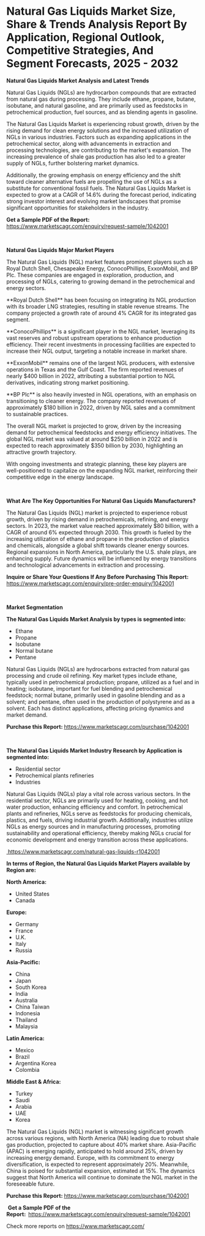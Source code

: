 <p><h1>Natural Gas Liquids Market Size, Share & Trends Analysis Report By Application, Regional Outlook, Competitive Strategies, And Segment Forecasts, 2025 - 2032</h1></p><p><strong>Natural Gas Liquids Market Analysis and Latest Trends</strong></p>
<p><p>Natural Gas Liquids (NGLs) are hydrocarbon compounds that are extracted from natural gas during processing. They include ethane, propane, butane, isobutane, and natural gasoline, and are primarily used as feedstocks in petrochemical production, fuel sources, and as blending agents in gasoline. </p><p>The Natural Gas Liquids Market is experiencing robust growth, driven by the rising demand for clean energy solutions and the increased utilization of NGLs in various industries. Factors such as expanding applications in the petrochemical sector, along with advancements in extraction and processing technologies, are contributing to the market's expansion. The increasing prevalence of shale gas production has also led to a greater supply of NGLs, further bolstering market dynamics.</p><p>Additionally, the growing emphasis on energy efficiency and the shift toward cleaner alternative fuels are propelling the use of NGLs as a substitute for conventional fossil fuels. The Natural Gas Liquids Market is expected to grow at a CAGR of 14.6% during the forecast period, indicating strong investor interest and evolving market landscapes that promise significant opportunities for stakeholders in the industry.</p></p>
<p><strong>Get a Sample PDF of the Report:&nbsp;</strong> <a href="https://www.marketscagr.com/enquiry/request-sample/1042001?utm_campaign=3271&utm_medium=2&utm_source=Github&utm_content=ia&utm_term=07042025&utm_id=natural-gas-liquids">https://www.marketscagr.com/enquiry/request-sample/1042001</a></p>
<p>&nbsp;</p>
<p><strong>Natural Gas Liquids Major Market Players</strong></p>
<p><p>The Natural Gas Liquids (NGL) market features prominent players such as Royal Dutch Shell, Chesapeake Energy, ConocoPhillips, ExxonMobil, and BP Plc. These companies are engaged in exploration, production, and processing of NGLs, catering to growing demand in the petrochemical and energy sectors.</p><p>**Royal Dutch Shell** has been focusing on integrating its NGL production with its broader LNG strategies, resulting in stable revenue streams. The company projected a growth rate of around 4% CAGR for its integrated gas segment.</p><p>**ConocoPhillips** is a significant player in the NGL market, leveraging its vast reserves and robust upstream operations to enhance production efficiency. Their recent investments in processing facilities are expected to increase their NGL output, targeting a notable increase in market share.</p><p>**ExxonMobil** remains one of the largest NGL producers, with extensive operations in Texas and the Gulf Coast. The firm reported revenues of nearly $400 billion in 2022, attributing a substantial portion to NGL derivatives, indicating strong market positioning.</p><p>**BP Plc** is also heavily invested in NGL operations, with an emphasis on transitioning to cleaner energy. The company reported revenues of approximately $180 billion in 2022, driven by NGL sales and a commitment to sustainable practices.</p><p>The overall NGL market is projected to grow, driven by the increasing demand for petrochemical feedstocks and energy efficiency initiatives. The global NGL market was valued at around $250 billion in 2022 and is expected to reach approximately $350 billion by 2030, highlighting an attractive growth trajectory.</p><p>With ongoing investments and strategic planning, these key players are well-positioned to capitalize on the expanding NGL market, reinforcing their competitive edge in the energy landscape.</p></p>
<p>&nbsp;</p>
<p><strong>What Are The Key Opportunities For Natural Gas Liquids Manufacturers?</strong></p>
<p><p>The Natural Gas Liquids (NGL) market is projected to experience robust growth, driven by rising demand in petrochemicals, refining, and energy sectors. In 2023, the market value reached approximately $80 billion, with a CAGR of around 6% expected through 2030. This growth is fueled by the increasing utilization of ethane and propane in the production of plastics and chemicals, alongside a global shift towards cleaner energy sources. Regional expansions in North America, particularly the U.S. shale plays, are enhancing supply. Future dynamics will be influenced by energy transitions and technological advancements in extraction and processing.</p></p>
<p><strong>Inquire or Share Your Questions If Any Before Purchasing This Report:</strong> <a href="https://www.marketscagr.com/enquiry/pre-order-enquiry/1042001?utm_campaign=3271&utm_medium=2&utm_source=Github&utm_content=ia&utm_term=07042025&utm_id=natural-gas-liquids">https://www.marketscagr.com/enquiry/pre-order-enquiry/1042001</a></p>
<p>&nbsp;</p>
<p><strong>Market Segmentation</strong></p>
<p><strong>The Natural Gas Liquids Market Analysis by types is segmented into:</strong></p>
<p><ul><li>Ethane</li><li>Propane</li><li>Isobutane</li><li>Normal butane</li><li>Pentane</li></ul></p>
<p><p>Natural Gas Liquids (NGLs) are hydrocarbons extracted from natural gas processing and crude oil refining. Key market types include ethane, typically used in petrochemical production; propane, utilized as a fuel and in heating; isobutane, important for fuel blending and petrochemical feedstock; normal butane, primarily used in gasoline blending and as a solvent; and pentane, often used in the production of polystyrene and as a solvent. Each has distinct applications, affecting pricing dynamics and market demand.</p></p>
<p><strong>Purchase this Report:&nbsp;</strong><a href="https://www.marketscagr.com/purchase/1042001?utm_campaign=3271&utm_medium=2&utm_source=Github&utm_content=ia&utm_term=07042025&utm_id=natural-gas-liquids">https://www.marketscagr.com/purchase/1042001</a></p>
<p>&nbsp;</p>
<p><strong>The Natural Gas Liquids Market Industry Research by Application is segmented into:</strong></p>
<p><ul><li>Residential sector</li><li>Petrochemical plants refineries</li><li>Industries</li></ul></p>
<p><p>Natural Gas Liquids (NGLs) play a vital role across various sectors. In the residential sector, NGLs are primarily used for heating, cooking, and hot water production, enhancing efficiency and comfort. In petrochemical plants and refineries, NGLs serve as feedstocks for producing chemicals, plastics, and fuels, driving industrial growth. Additionally, industries utilize NGLs as energy sources and in manufacturing processes, promoting sustainability and operational efficiency, thereby making NGLs crucial for economic development and energy transition across these applications.</p></p>
<p><a href="https://www.marketscagr.com/natural-gas-liquids-r1042001?utm_campaign=3271&utm_medium=2&utm_source=Github&utm_content=ia&utm_term=07042025&utm_id=natural-gas-liquids">&nbsp;https://www.marketscagr.com/natural-gas-liquids-r1042001</a></p>
<p><strong>In terms of Region, the Natural Gas Liquids Market Players available by Region are:</strong></p>
<p>
    <p> <strong> North America: </strong>
        <ul>
            <li>United States</li>
            <li>Canada</li>
        </ul>
        </p> 
    <p> <strong> Europe: </strong>
        <ul>
            <li>Germany</li>
            <li>France</li>
            <li>U.K.</li>
            <li>Italy</li>
            <li>Russia</li>
        </ul>
        </p> 
    <p> <strong> Asia-Pacific: </strong>
        <ul>
            <li>China</li>
            <li>Japan</li>
            <li>South Korea</li>
            <li>India</li>
            <li>Australia</li>
            <li>China Taiwan</li>
            <li>Indonesia</li>
            <li>Thailand</li>
            <li>Malaysia</li>
        </ul>
        </p> 
    <p> <strong> Latin America: </strong>
        <ul>
            <li>Mexico</li>
            <li>Brazil</li>
            <li>Argentina Korea</li>
            <li>Colombia</li>
        </ul>
        </p> 
    <p> <strong> Middle East & Africa: </strong>
        <ul>
            <li>Turkey</li>
            <li>Saudi</li>
            <li>Arabia</li>
            <li>UAE</li>
            <li>Korea</li>
        </ul>
    </p>
    </p>
<p><p>The Natural Gas Liquids (NGL) market is witnessing significant growth across various regions, with North America (NA) leading due to robust shale gas production, projected to capture about 40% market share. Asia-Pacific (APAC) is emerging rapidly, anticipated to hold around 25%, driven by increasing energy demand. Europe, with its commitment to energy diversification, is expected to represent approximately 20%. Meanwhile, China is poised for substantial expansion, estimated at 15%. The dynamics suggest that North America will continue to dominate the NGL market in the foreseeable future.</p></p>
<p><strong>Purchase this Report: </strong><a href="https://www.marketscagr.com/purchase/1042001?utm_campaign=3271&utm_medium=2&utm_source=Github&utm_content=ia&utm_term=07042025&utm_id=natural-gas-liquids">https://www.marketscagr.com/purchase/1042001</a></p>
<p>&nbsp;<strong>Get a Sample PDF of the Report:&nbsp;&nbsp;</strong><a href="https://www.marketscagr.com/enquiry/request-sample/1042001?utm_campaign=3271&utm_medium=2&utm_source=Github&utm_content=ia&utm_term=07042025&utm_id=natural-gas-liquids">https://www.marketscagr.com/enquiry/request-sample/1042001</a></p>
<p><strong></strong></p>
<p>Check more reports on <a href="https://www.marketscagr.com/?utm_campaign=3271&utm_medium=2&utm_source=Github&utm_content=ia&utm_term=07042025&utm_id=natural-gas-liquids">https://www.marketscagr.com/</a></p>